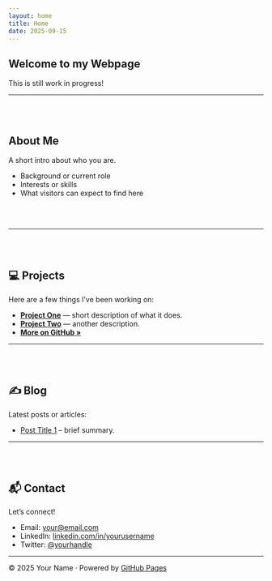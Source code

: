 ```yaml
---
layout: home
title: Home
date: 2025-09-15
---
```


## Welcome to my Webpage
 
This is still work in progress!

---

<br><br>

## About Me
A short intro about who you are.  
- Background or current role  
- Interests or skills  
- What visitors can expect to find here

<br><br>

---

<br><br>

## 💻 Projects
Here are a few things I’ve been working on:

- [**Project One**](https://github.com/yourusername/project-one) — short description of what it does.
- [**Project Two**](https://github.com/yourusername/project-two) — another description.
- [**More on GitHub »**](https://github.com/yourusername)

---

<br><br>

## ✍️ Blog
Latest posts or articles:  
- [Post Title 1](/personal-website/2025/09/15/blogpost-01.html) – brief summary.  

---

<br><br>

## 📬 Contact
Let’s connect!  
- Email: [your@email.com](mailto:your@email.com)  
- LinkedIn: [linkedin.com/in/yourusername](https://linkedin.com/in/yourusername)  
- Twitter: [@yourhandle](https://twitter.com/yourhandle)  

---

© 2025 Your Name · Powered by [GitHub Pages](https://pages.github.com/)


